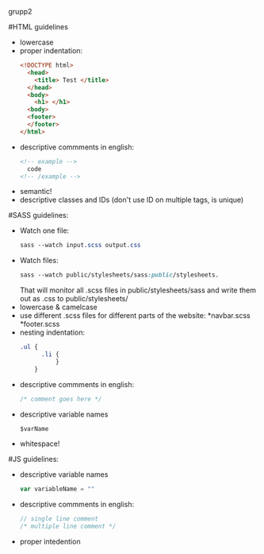 grupp2

#HTML guidelines
* lowercase 
* proper indentation:
  ```html
  <!DOCTYPE html>
    <head>
      <title> Test </title>
    </head>
    <body>
      <h1> </h1> 
    <body>
    <footer>
    </footer>
  </html>
  ```
* descriptive commments in english:
  ```html
  <!-- example --> 
    code
  <!-- /example -->
  ```
 * semantic!
 * descriptive classes and IDs (don't use ID on multiple tags, is unique)
  
  #SASS guidelines: 
  * Watch one file:
    ```css
    sass --watch input.scss output.css 
    ```
  * Watch files: 
    ```css
    sass --watch public/stylesheets/sass:public/stylesheets. 
     ```
    That will monitor all .scss files in public/stylesheets/sass and write them out as .css to      public/stylesheets/
  * lowercase & camelcase
  * use different .scss files for different parts of the website:
    *navbar.scss
    *footer.scss
  * nesting indentation: 
    ```css
    .ul {
          .li {
              }
        }
     ```
  * descriptive commments in english:
    ```css
    /* comment goes here */
    ```
  * descriptive variable names
    ```sass
    $varName
    ```
  - whitespace!
  
  #JS guidelines: 
  * descriptive variable names
    ```javascript
    var variableName = ""
    ```
  * descriptive commments in english:
    ```javascript
    // single line comment
    /* multiple line comment */
    ```
  * proper intedention


